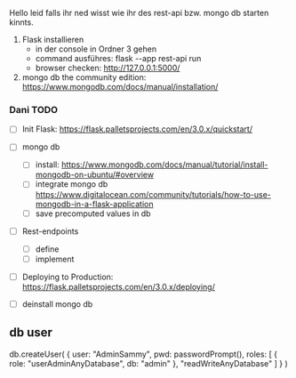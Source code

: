 Hello leid falls ihr ned wisst wie ihr des rest-api bzw. mongo db starten kinnts. 

1) Flask installieren
   * in der console in Ordner 3 gehen
   * command ausführes: flask --app rest-api run
   * browser checken: http://127.0.0.1:5000/
2) mongo db the community edition: https://www.mongodb.com/docs/manual/installation/

### Dani TODO

- [ ] Init Flask: https://flask.palletsprojects.com/en/3.0.x/quickstart/
- [ ] mongo db
  - [ ] install: https://www.mongodb.com/docs/manual/tutorial/install-mongodb-on-ubuntu/#overview
  - [ ] integrate mongo db https://www.digitalocean.com/community/tutorials/how-to-use-mongodb-in-a-flask-application
  - [ ] save precomputed values in db
- [ ] Rest-endpoints
  - [ ] define
  - [ ] implement
- [ ] Deploying to Production: https://flask.palletsprojects.com/en/3.0.x/deploying/
- [ ] deinstall mongo db


## db user
db.createUser(
    {
    user: "AdminSammy",
    pwd: passwordPrompt(),
    roles: [ { role: "userAdminAnyDatabase", db: "admin" }, "readWriteAnyDatabase" ]
    }
    )


